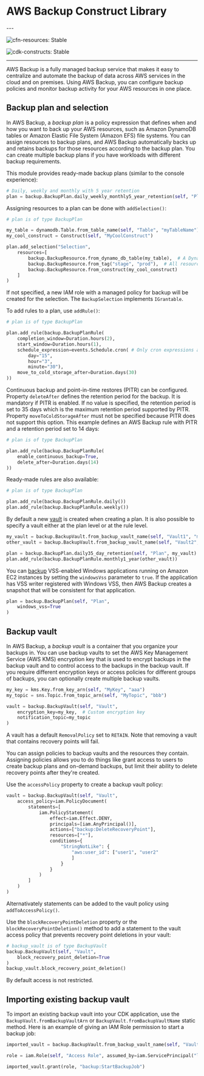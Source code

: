 # AWS Backup Construct Library

<!--BEGIN STABILITY BANNER-->---


![cfn-resources: Stable](https://img.shields.io/badge/cfn--resources-stable-success.svg?style=for-the-badge)

![cdk-constructs: Stable](https://img.shields.io/badge/cdk--constructs-stable-success.svg?style=for-the-badge)

---
<!--END STABILITY BANNER-->

AWS Backup is a fully managed backup service that makes it easy to centralize and automate the
backup of data across AWS services in the cloud and on premises. Using AWS Backup, you can
configure backup policies and monitor backup activity for your AWS resources in one place.

## Backup plan and selection

In AWS Backup, a *backup plan* is a policy expression that defines when and how you want to back up
your AWS resources, such as Amazon DynamoDB tables or Amazon Elastic File System (Amazon EFS) file
systems. You can assign resources to backup plans, and AWS Backup automatically backs up and retains
backups for those resources according to the backup plan. You can create multiple backup plans if you
have workloads with different backup requirements.

This module provides ready-made backup plans (similar to the console experience):

```python
# Daily, weekly and monthly with 5 year retention
plan = backup.BackupPlan.daily_weekly_monthly5_year_retention(self, "Plan")
```

Assigning resources to a plan can be done with `addSelection()`:

```python
# plan is of type BackupPlan

my_table = dynamodb.Table.from_table_name(self, "Table", "myTableName")
my_cool_construct = Construct(self, "MyCoolConstruct")

plan.add_selection("Selection",
    resources=[
        backup.BackupResource.from_dynamo_db_table(my_table),  # A DynamoDB table
        backup.BackupResource.from_tag("stage", "prod"),  # All resources that are tagged stage=prod in the region/account
        backup.BackupResource.from_construct(my_cool_construct)
    ]
)
```

If not specified, a new IAM role with a managed policy for backup will be
created for the selection. The `BackupSelection` implements `IGrantable`.

To add rules to a plan, use `addRule()`:

```python
# plan is of type BackupPlan

plan.add_rule(backup.BackupPlanRule(
    completion_window=Duration.hours(2),
    start_window=Duration.hours(1),
    schedule_expression=events.Schedule.cron( # Only cron expressions are supported
        day="15",
        hour="3",
        minute="30"),
    move_to_cold_storage_after=Duration.days(30)
))
```

Continuous backup and point-in-time restores (PITR) can be configured.
Property `deleteAfter` defines the retention period for the backup. It is mandatory if PITR is enabled.
If no value is specified, the retention period is set to 35 days which is the maximum retention period supported by PITR.
Property `moveToColdStorageAfter` must not be specified because PITR does not support this option.
This example defines an AWS Backup rule with PITR and a retention period set to 14 days:

```python
# plan is of type BackupPlan

plan.add_rule(backup.BackupPlanRule(
    enable_continuous_backup=True,
    delete_after=Duration.days(14)
))
```

Ready-made rules are also available:

```python
# plan is of type BackupPlan

plan.add_rule(backup.BackupPlanRule.daily())
plan.add_rule(backup.BackupPlanRule.weekly())
```

By default a new [vault](#Backup-vault) is created when creating a plan.
It is also possible to specify a vault either at the plan level or at the
rule level.

```python
my_vault = backup.BackupVault.from_backup_vault_name(self, "Vault1", "myVault")
other_vault = backup.BackupVault.from_backup_vault_name(self, "Vault2", "otherVault")

plan = backup.BackupPlan.daily35_day_retention(self, "Plan", my_vault) # Use `myVault` for all plan rules
plan.add_rule(backup.BackupPlanRule.monthly1_year(other_vault))
```

You can [backup](https://docs.aws.amazon.com/aws-backup/latest/devguide/windows-backups.html)
VSS-enabled Windows applications running on Amazon EC2 instances by setting the `windowsVss`
parameter to `true`. If the application has VSS writer registered with Windows VSS,
then AWS Backup creates a snapshot that will be consistent for that application.

```python
plan = backup.BackupPlan(self, "Plan",
    windows_vss=True
)
```

## Backup vault

In AWS Backup, a *backup vault* is a container that you organize your backups in. You can use backup
vaults to set the AWS Key Management Service (AWS KMS) encryption key that is used to encrypt backups
in the backup vault and to control access to the backups in the backup vault. If you require different
encryption keys or access policies for different groups of backups, you can optionally create multiple
backup vaults.

```python
my_key = kms.Key.from_key_arn(self, "MyKey", "aaa")
my_topic = sns.Topic.from_topic_arn(self, "MyTopic", "bbb")

vault = backup.BackupVault(self, "Vault",
    encryption_key=my_key,  # Custom encryption key
    notification_topic=my_topic
)
```

A vault has a default `RemovalPolicy` set to `RETAIN`. Note that removing a vault
that contains recovery points will fail.

You can assign policies to backup vaults and the resources they contain. Assigning policies allows
you to do things like grant access to users to create backup plans and on-demand backups, but limit
their ability to delete recovery points after they're created.

Use the `accessPolicy` property to create a backup vault policy:

```python
vault = backup.BackupVault(self, "Vault",
    access_policy=iam.PolicyDocument(
        statements=[
            iam.PolicyStatement(
                effect=iam.Effect.DENY,
                principals=[iam.AnyPrincipal()],
                actions=["backup:DeleteRecoveryPoint"],
                resources=["*"],
                conditions={
                    "StringNotLike": {
                        "aws:user_id": ["user1", "user2"
                        ]
                    }
                }
            )
        ]
    )
)
```

Alternativately statements can be added to the vault policy using `addToAccessPolicy()`.

Use the `blockRecoveryPointDeletion` property or the `blockRecoveryPointDeletion()` method to add
a statement to the vault access policy that prevents recovery point deletions in your vault:

```python
# backup_vault is of type BackupVault
backup.BackupVault(self, "Vault",
    block_recovery_point_deletion=True
)
backup_vault.block_recovery_point_deletion()
```

By default access is not restricted.

## Importing existing backup vault

To import an existing backup vault into your CDK application, use the `BackupVault.fromBackupVaultArn` or `BackupVault.fromBackupVaultName`
static method. Here is an example of giving an IAM Role permission to start a backup job:

```python
imported_vault = backup.BackupVault.from_backup_vault_name(self, "Vault", "myVaultName")

role = iam.Role(self, "Access Role", assumed_by=iam.ServicePrincipal("lambda.amazonaws.com"))

imported_vault.grant(role, "backup:StartBackupJob")
```
